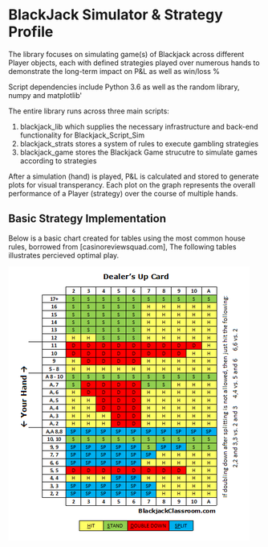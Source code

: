 # BlackJack Simulator & Strategy Profile
The library focuses on simulating game(s) of Blackjack across different Player objects, each with defined strategies played over numerous hands to demonstrate the long-term impact on P&L as well as win/loss %

Script dependencies include Python 3.6 as well as  the random library, numpy and matplotlib'

The entire library runs across three main scripts:
1. blackjack_lib which supplies the necessary infrastructure and back-end functionality for Blackjack_Script_Sim 
2. blackjack_strats stores a system of rules to execute gambling strategies
3. blackjack_game stores the Blackjack Game strucutre to simulate games according to strategies

After a simulation (hand) is played, P&L is calculated and stored to generate plots for visual transperancy. Each plot on the graph represents the overall performance of a Player (strategy) over the course of multiple hands. 

## Basic Strategy Implementation 
Below is a basic chart created for tables using the most common house rules, borrowed from [casinoreviewsquad.com], The following tables illustrates percieved optimal play. 

!['SimpleStrategy'](https://github.com/Raj9898/BlackJack_Simulator/blob/master/_strats_/Blackjack-Basic-Strategy-Chart.png) 
